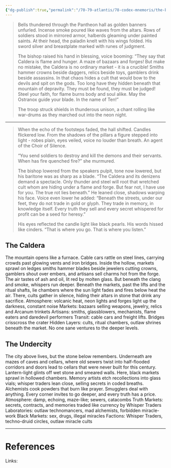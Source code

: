```yaml
---
{"dg-publish":true,"permalink":"/70-79-atlantis/78-codex-mnemoris/the-bishop-s-blessing/","tags":["PKM","Atlantis"]}
---
```


> Bells thundered through the Pantheon hall as golden banners unfurled. Incense smoke poured like waves from the altars. Rows of soldiers stood in mirrored armor, halberds gleaming under painted saints. At their head, the paladin knelt with his wings folded. His sword silver and breastplate marked with runes of judgment.
> 
> The bishop raised his hand in blessing, voice booming: “They say that Caldera is flame and hunger. A maze of bazaars and forges! But make no mistake, the Caldera is no ordinary market - it is a crucible! Smiths hammer crowns beside daggers, relics beside toys, gamblers drink beside assassins. In that chaos hides a cult that would bow to the devils and spit on the gods. Too long have they hidden beneath that mountain of depravity. They must be found, they must be judged! Steel your faith, for flame burns body and soul alike. May the Ostranox guide your blade. In the name of Ten!”
> 
> The troop struck shields in thunderous unison, a chant rolling like war-drums as they marched out into the neon night.

---

> When the echo of the footsteps faded, the hall shifted. Candles flickered low. From the shadows of the pillars a figure stepped into light - robes plain, eyes veiled, voice no louder than breath. An agent of the Choir of Silence.
> 
> “You send soldiers to destroy and kill the demons and their servants. When has fire quenched fire?” she murmured.
> 
> The bishop lowered from the speakers pulpit, tone now lowered, but his baritone was as sharp as a blade. “The Caldera and its denizens demand a spectacle. Only thunder and steel will root that wretched cult whom are hiding under a flame and forge. But fear not, I have use for you. The true rot lies beneath.” He leaned close, shadows warping his face. Voice even lower he added: “Beneath the streets, under our feet, they do not trade in gold or glyph. They trade in memory, in knowledge itself. Every truth they sell and every secret whispered for profit can be a seed for heresy.”
> 
> His eyes reflected the candle light like black pearls. His words hissed like cinders. “That is where you go. That is where you listen.”

## The Caldera

The mountain opens like a furnace. Cable cars rattle on steel lines, carrying crowds past glowing vents and iron bridges. Inside the hollow, markets sprawl on ledges smiths hammer blades beside jewelers cutting crowns, gamblers shout over embers, and artisans sell charms hot from the forge. The air tastes of ash and oil, lit red by molten glass. But beneath the clang and smoke, whispers run deeper. Beneath the markets, past the lifts and the ritual shafts, lie chambers where the sun light fades and fires below heat the air. There, cults gather in silence, hiding their altars in stone that drink any sacrifice. Atmosphere: volcanic heat, neon lights and forges light up the darkness, constant noise Markets: bazaars selling weapons, jewelry, relics and Arcanum trinkets Artisans: smiths, glassblowers, mechanists, flame eaters and daredevil performers Transit: cable cars and freight lifts. Bridges crisscross the crater Hidden Layers: cults, ritual chambers, outlaw shrines beneath the market. No one sane ventures to the deeper levels.

## The Undercity

The city above lives, but the stone below remembers. Underneath are mazes of caves and cellars, where old sewers twist into half-flooded corridors and doors lead to cellars that were never built for this century. Lantern-light glints off wet stone and smeared walls. Here, black markets sprawl in hollowed chambers. Memory artists etch recollections into glass vials; whisper traders lean close, selling secrets in coded breaths. Alchemists cook powders that burn like prayer. Smugglers deal with anything. Every corner invites to go deeper, and every truth has a price. Atmosphere: damp, echoing, maze-like; sewers, catacombs Truth Markets: secrets, contracts, and memories traded like currency by Whisper Traders Laboratories: outlaw technomancers, mad alchemists, forbidden miracle-work Black Markets: sex, drugs, illegal miracles Factions: Whisper Traders, techno-druid circles, outlaw miracle cults



---
# References

Links: 








